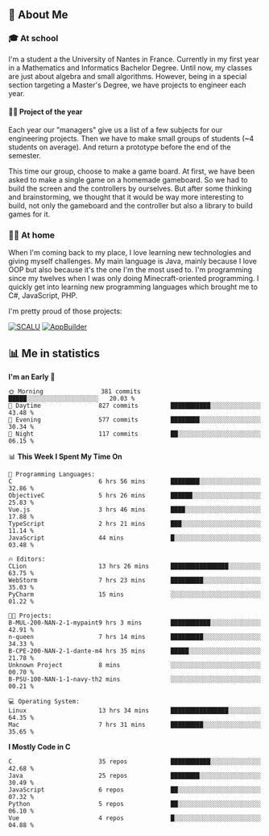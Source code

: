 ## 👀 About Me

### 🎓 At school

I'm a student a the University of Nantes in France. Currently in my first year in a Mathematics and Informatics Bachelor Degree. Until now, my classes are just about algebra and small algorithms. However, being in a special section targeting a Master's Degree, we have projects to engineer each year. 

#### 🔧🔬 Project of the year

Each year our "managers" give us a list of a few subjects for our engineering projects. Then we have to make small groups of students (~4 students on average). And return a prototype before the end of the semester.

This time our group, choose to make a game board. At first, we have been asked to make a single game on a homemade gameboard. So we had to build the screen and the controllers by ourselves. 
But after some thinking and brainstorming, we thought that it would be way more interesting to build, not only the gameboard and the controller but also a library to build games for it.

### 👨‍💻 At home

When I'm coming back to my place, I love learning new technologies and giving myself challenges. My main language is Java, mainly because I love OOP but also because it's the one I'm the most used to. I'm programming since my twelves when I was only doing Minecraft-oriented programming.  I quickly get into learning new programming languages which brought me to C#, JavaScript, PHP. 

I'm pretty proud of those projects:

[![SCALU](https://github-readme-stats.vercel.app/api/pin?username=renardfute&repo=SCALU)](https://github.com/renardfute/scalu)
[![AppBuilder](https://github-readme-stats.vercel.app/api/pin?username=pulsedev2&repo=AppBuilder)](https://github.com/pulsedev2/AppBuilder)

## 📊 Me in statistics
<!--START_SECTION:waka-->
**I'm an Early 🐤** 

```text
🌞 Morning                381 commits         █████░░░░░░░░░░░░░░░░░░░░   20.03 % 
🌆 Daytime                827 commits         ███████████░░░░░░░░░░░░░░   43.48 % 
🌃 Evening                577 commits         ████████░░░░░░░░░░░░░░░░░   30.34 % 
🌙 Night                  117 commits         ██░░░░░░░░░░░░░░░░░░░░░░░   06.15 % 
```


📊 **This Week I Spent My Time On** 

```text
💬 Programming Languages: 
C                        6 hrs 56 mins       ████████░░░░░░░░░░░░░░░░░   32.86 % 
ObjectiveC               5 hrs 26 mins       ██████░░░░░░░░░░░░░░░░░░░   25.83 % 
Vue.js                   3 hrs 46 mins       ████░░░░░░░░░░░░░░░░░░░░░   17.88 % 
TypeScript               2 hrs 21 mins       ███░░░░░░░░░░░░░░░░░░░░░░   11.14 % 
JavaScript               44 mins             █░░░░░░░░░░░░░░░░░░░░░░░░   03.48 % 

🔥 Editors: 
CLion                    13 hrs 26 mins      ████████████████░░░░░░░░░   63.75 % 
WebStorm                 7 hrs 23 mins       █████████░░░░░░░░░░░░░░░░   35.03 % 
PyCharm                  15 mins             ░░░░░░░░░░░░░░░░░░░░░░░░░   01.22 % 

🐱‍💻 Projects: 
B-MUL-200-NAN-2-1-mypaint9 hrs 3 mins        ███████████░░░░░░░░░░░░░░   42.91 % 
n-queen                  7 hrs 14 mins       █████████░░░░░░░░░░░░░░░░   34.33 % 
B-CPE-200-NAN-2-1-dante-m4 hrs 35 mins       █████░░░░░░░░░░░░░░░░░░░░   21.78 % 
Unknown Project          8 mins              ░░░░░░░░░░░░░░░░░░░░░░░░░   00.70 % 
B-PSU-100-NAN-1-1-navy-th2 mins              ░░░░░░░░░░░░░░░░░░░░░░░░░   00.21 % 

💻 Operating System: 
Linux                    13 hrs 34 mins      ████████████████░░░░░░░░░   64.35 % 
Mac                      7 hrs 31 mins       █████████░░░░░░░░░░░░░░░░   35.65 % 
```

**I Mostly Code in C** 

```text
C                        35 repos            ███████████░░░░░░░░░░░░░░   42.68 % 
Java                     25 repos            ████████░░░░░░░░░░░░░░░░░   30.49 % 
JavaScript               6 repos             ██░░░░░░░░░░░░░░░░░░░░░░░   07.32 % 
Python                   5 repos             ██░░░░░░░░░░░░░░░░░░░░░░░   06.10 % 
Vue                      4 repos             █░░░░░░░░░░░░░░░░░░░░░░░░   04.88 % 
```




<!--END_SECTION:waka-->
